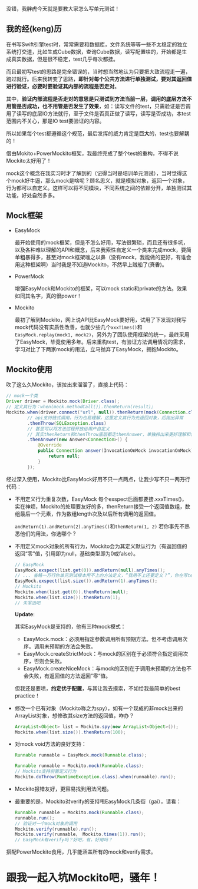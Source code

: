没错，我~~胖虎~~今天就是要教大家怎么写单元测试！

## 我的经(keng)历

在书写Swift引擎test时，常常需要和数据库，文件系统等等一些不太稳定的独立系统打交道，比如生成Cube数据，查询Cube数据，读写配置啥的，开始都是生成真实数据，但是很不稳定，test几乎每次都挂。

而且最初写test的思路是完全错误的，当时想当然地认为只要把大致流程走一遍，跑过就行。后来我转变了思路，**即针对每个公共方法进行单独测试，要对其返回值进行验证，必要时要验证其内部的流程是否走对**。

其中，**验证内部流程是否走对的意思是只测试到方法当前一层，调用的底层方法不用管是否成功，也不用管是否发生了效果**，如：读写文件的test，只需验证是否调用了读写的底层IO方法就行，至于文件是否真正做了读写，读写是否成功，本test范围内不关心，那是IO test要验证的内容。

所以如果每个test都遵循这个规范，最后发挥的威力肯定是**巨大**的，test也要解耦的！

借由Mokito+PowerMockito框架，我最终完成了整个test的重构，不得不说Mockito太好用了！

mock这个概念在我实习时才了解到的（记得当时是培训单元测试），当时觉得这个mock好牛逼，那么mock是啥呢？顾名思义，就是模拟对象，返回一个对象，行为都可以自定义。这样可以将不同模块，不同系统之间的依赖分开，单独测试其功能，好处自然多多。

## Mock框架

* EasyMock

  最开始使用的mock框架，但是不怎么好用，写法很繁琐，而且还有很多坑，以及各种难以理解的API和概念，后来我索性自定义一个类来完成mock，要简单粗暴得多，甚至对mock框架嗤之以鼻（没有mock，我能做的更好，有谁会用这种框架啊）当时我是不知道Mockito，不然早上贼船了(~~真香~~)。

* PowerMock

  增强EasyMock和Mockito的框架，可以mock static和private的方法。效果如同其名字，真的很power！

* Mockito

  最初了解到Mockito，网上说API比EasyMock要好用，试用了下发现对我写mock代码没有实质性改善，也就少些几个`xxxTimes()`和`EasyMock.replay(mock1, mock2)`，另外为了团队使用框架的统一，最终采用了EasyMock，毕竟使用多年。后来重构test，有验证方法调用情况的需求，学习对比了下两家mock的用法，立马抛弃了EasyMock，拥抱Mockito。

## Mockito使用

吹了这么久Mockito，该拉出来溜溜了，直接上代码：

```java
// mock一个类
Driver driver = Mockito.mock(Driver.class);
// 定义其行为：when(mock.methodCall()).thenReturn(result);
Mockito.when(driver.connect("url", null)).thenReturn(mock(Connection.class))
        // api支持链式调用，行为也易理解，这里定义其行为先返回对象，后抛出异常
        .thenThrow(SQLException.class)
        // 甚至可以将方法过程开放给用户自定义
        // 其实thenReturn和thenThrow底层都走thenAnswer，单独拎出来更好理解和使用
        .thenAnswer(new Answer<Connection>() {
            @Override
            public Connection answer(InvocationOnMock invocationOnMock) throws Throwable {
                return null;
            }
        });
```
经过深入使用，Mockito比EasyMock好用不只一点两点，让我少写不只一两~~万~~行代码：

* 不用定义行为重复次数，EasyMock 每个exspect后面都要接.xxxTimes()，实在神烦，Mockito的处理要友好的多，thenReturn接受一个返回值数组，数组最后一个元素，作为数组length次及以后所有调用的返回值。

  `andReturn(1).andReturn(2).anyTimes()`和`thenReturn(1, 2)` 若你事先不熟悉他们的用法，你选哪个？

* 不用定义mock对象的所有行为，Mockito会为其定义默认行为（有返回值的返回“零”值，引用即为null，基础类型即为0或false）。

  ```java
  // EasyMock
  EasyMock.exspect(list.get(0)).andReturn(null).anyTimes();
  // ... 省略一万行你单元测试根本用不上的方法定义，“我用不上还要定义？”，你在写test时如是说。
  EasyMock.exspect(list.size()).andReturn(1).anyTimes();
  // Mockito
  Mockito.when(list.get(0)).thenReturn(null);
  Mockito.when(list.size()).thenReturn(1);
  // 朱军选吧
  ```

  **Update**:

  其实EasyMock是支持的，他有三种mock模式：

  - EasyMock.mock：必须用指定参数调用所有预期方法。但不考虑调用次序。调用未预期的方法会失败。
  - EasyMock.createStrictMock：与mock的区别在于必须符合指定调用次序，否则会失败。
  - EasyMock.createNiceMock：与mock的区别在于调用未预期的方法也不会失败，有返回值的方法返回”零“值。

  但我还是要喷，**约定优于配置**，与其让我去摸索，不如给我最简单的best practice！

* 修改一个已有对象（Mockito称之为spy），如有一个现成的非mock出来的ArrayList对象，想修改其size方法的返回值，咋办？

  ```java
  ArrayList<Object> list = Mockito.spy(new ArrayList<Object>());
  Mockito.when(list.size()).thenReturn(100);
  ```

* 对mock void方法的良好支持：

  ```java
  Runnable runnable = EasyMock.mock(Runnable.class);
  
  Runnable runnable = Mockito.mock(Runnable.class);
  // Mockito支持前置定义行为
  Mockito.doThrow(RuntimeException.class).when(runnable).run();
  ```

* Mockito报错友好，更容易找到用法问题。

* 最重要的是，Mockito对verify的支持甩EasyMock几条街（gai），请看：

  ```java
  Runnable runnable = Mockito.mock(Runnable.class);
  runnable.run();
  // 验证对一个mock对象的调用
  Mockito.verify(runnable).run();
  Mockito.verify(runnable， Mockito.times(1)).run();
  // EasyMock有verify吗？好吧，有，好用吗？
  ```

搭配PowerMockito食用，几乎能涵盖所有的mock和verify需求。

# 跟我一起入坑Mockito吧，骚年！
